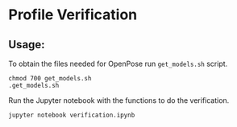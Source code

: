 # Profile Verification

## Usage:
To obtain the files needed for OpenPose run `get_models.sh` script.
```
chmod 700 get_models.sh
.get_models.sh
```

Run the Jupyter notebook with the functions to do the verification.
```
jupyter notebook verification.ipynb
```